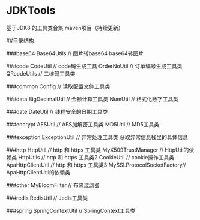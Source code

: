 # JDKTools
基于JDK8 的工具类合集 maven项目（持续更新）

##目录结构

###base64
   Base64Utils               // 图片转base64 base64转图片
 
###code
   CodeUtil                  // code码生成工具
   OrderNoUtil               // 订单编号生成工具类
   QRcodeUtils               // 二维码工具类
   
###common
   Config                    // 读取配置文件工具类

###data
   BigDecimalUtil            // 金额计算工具类
   NumUtil                   // 格式化数字工具类
      
###date
   DateUtil                  // 线程安全的日期工具类
 
###encrypt
   AESUtil                   // AES加解密工具类
   MD5Util                   // MD5工具类
 
###exception
   ExceptionUtil             // 异常处理工具类 获取异常信息栈里的具体信息
 
###http
   HttpUtil                  // http 和 https 工具类
   MyX509TrustManager        // HttpUtil的依赖类
   HttpUtils                 // http 和 https 工具类2
   CookieUtil                // cookie操作工具类
   ApaHttpClientUtil         // http 和 https 工具类3
   MySSLProtocolSocketFactory// ApaHttpClientUtil的依赖类
   
###other
   MyBloomFilter             // 布隆过滤器
   
###redis
   RedisUtil                 // Jedis工具类
       
###spring
   SpringContextUtil         // SpringContext工具类
  
  

